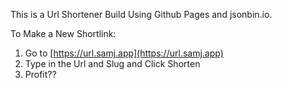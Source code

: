 This is a Url Shortener Build Using Github Pages and jsonbin.io.

To Make a New Shortlink:
   1. Go to [https://url.samj.app](https://url.samj.app)
   2. Type in the Url and Slug and Click Shorten
   3. Profit??
      
